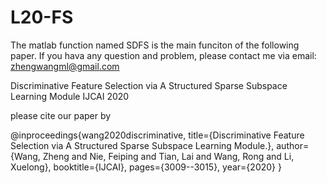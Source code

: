 # L20-FS

The matlab function named SDFS is the main funciton of the following paper. If you hava any question and problem, please contact me via 
email:  zhengwangml@gmail.com

Discriminative Feature Selection via A Structured Sparse Subspace Learning Module  IJCAI 2020

please cite our paper by 

@inproceedings{wang2020discriminative,
  title={Discriminative Feature Selection via A Structured Sparse Subspace Learning Module.},
  author={Wang, Zheng and Nie, Feiping and Tian, Lai and Wang, Rong and Li, Xuelong},
  booktitle={IJCAI},
  pages={3009--3015},
  year={2020}
}
